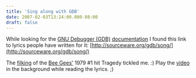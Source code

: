 ```yaml
---
title: 'Sing along with GDB'
date: 2007-02-03T13:24:00.000-08:00
draft: false
---
```


While looking for the [GNU Debugger (GDB)](http://en.wikipedia.org/wiki/GDB) [documentation](http://sourceware.org/gdb/current/onlinedocs/gdb.html) I found this link to lyrics people have written for it: [http://sourceware.org/gdb/song/](http://sourceware.org/gdb/song/)  
  
The [filking](http://en.wikipedia.org/wiki/Filk) of the [Bee Gees'](http://en.wikipedia.org/wiki/Bee_Gees)  1979 #1 hit Tragedy tickled me. :) Play the [video](http://youtube.com/watch?v=5mTlurY2B3U) in the background while reading the lyrics. ;)